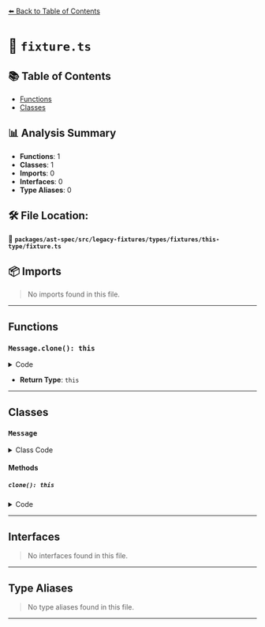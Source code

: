 [⬅️ Back to Table of Contents](../../../../../../../index.md)

# 📄 `fixture.ts`

## 📚 Table of Contents

- [Functions](#functions)
- [Classes](#classes)

## 📊 Analysis Summary

- **Functions**: 1
- **Classes**: 1
- **Imports**: 0
- **Interfaces**: 0
- **Type Aliases**: 0

## 🛠️ File Location:
📂 **`packages/ast-spec/src/legacy-fixtures/types/fixtures/this-type/fixture.ts`**

## 📦 Imports

> No imports found in this file.


---

## Functions

### `Message.clone(): this`

<details><summary>Code</summary>

```ts
clone(): this {
    return this;
  }
```
</details>

- **Return Type**: `this`

---

## Classes

### `Message`

<details><summary>Class Code</summary>

```ts
class Message {
  clone(): this {
    return this;
  }
}
```
</details>

#### Methods

##### `clone(): this`

<details><summary>Code</summary>

```ts
clone(): this {
    return this;
  }
```
</details>


---

## Interfaces

> No interfaces found in this file.


---

## Type Aliases

> No type aliases found in this file.


---